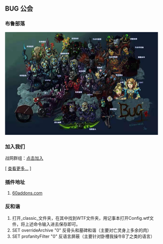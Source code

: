 
## BUG 公会

### 布鲁部落
![2007](images/20190813001809.jpg)
### 加入我们
战网群组：[点击加入](https://blizzardgames.cn/invite/bxqK4ojuz4J)

[ [查看更多...](JOINUS.md) ]

### 插件地址

1. [60addons.com](60addons.com)

### 反和谐

1. 打开_classic_文件夹，在其中找到WTF文件夹，用记事本打开Config.wtf文件，将上述命令输入进去保存即可。
2. SET overrideArchive "0"  反骨头和墓碑和谐（主要对亡灵身上多余的肉）
3. SET profanityFilter "0"  反语言屏蔽（主要针对卧槽我操牛B了之类的语言）  
